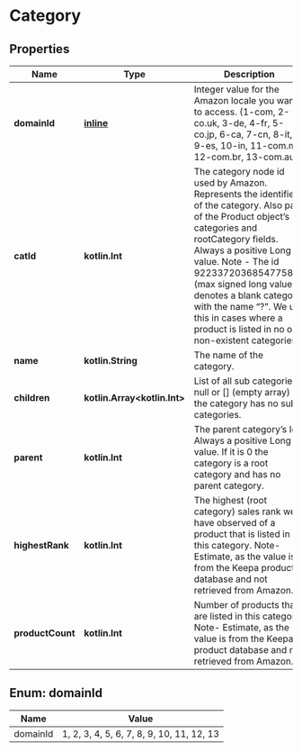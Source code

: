 
# Category

## Properties
Name | Type | Description | Notes
------------ | ------------- | ------------- | -------------
**domainId** | [**inline**](#DomainIdEnum) | Integer value for the Amazon locale you want to access. (1-com, 2-co.uk, 3-de, 4-fr, 5-co.jp, 6-ca, 7-cn, 8-it, 9-es, 10-in, 11-com.mx, 12-com.br, 13-com.au) | 
**catId** | **kotlin.Int** | The category node id used by Amazon. Represents the identifier of the category. Also part of the Product object’s categories and rootCategory fields. Always a positive Long value. Note - The id 9223372036854775807 (max signed long value) denotes a blank category with the name “?”. We use this in cases where a product is listed in no or non-existent categories. | 
**name** | **kotlin.String** | The name of the category. | 
**children** | **kotlin.Array&lt;kotlin.Int&gt;** | List of all sub categories. null or [] (empty array) if the category has no sub categories. | 
**parent** | **kotlin.Int** | The parent category’s Id. Always a positive Long value. If it is 0 the category is a root category and has no parent category. | 
**highestRank** | **kotlin.Int** | The highest (root category) sales rank we have observed of a product that is listed in this category. Note- Estimate, as the value is from the Keepa product database and not retrieved from Amazon. | 
**productCount** | **kotlin.Int** | Number of products that are listed in this category. Note- Estimate, as the value is from the Keepa product database and not retrieved from Amazon. | 


<a name="DomainIdEnum"></a>
## Enum: domainId
Name | Value
---- | -----
domainId | 1, 2, 3, 4, 5, 6, 7, 8, 9, 10, 11, 12, 13



